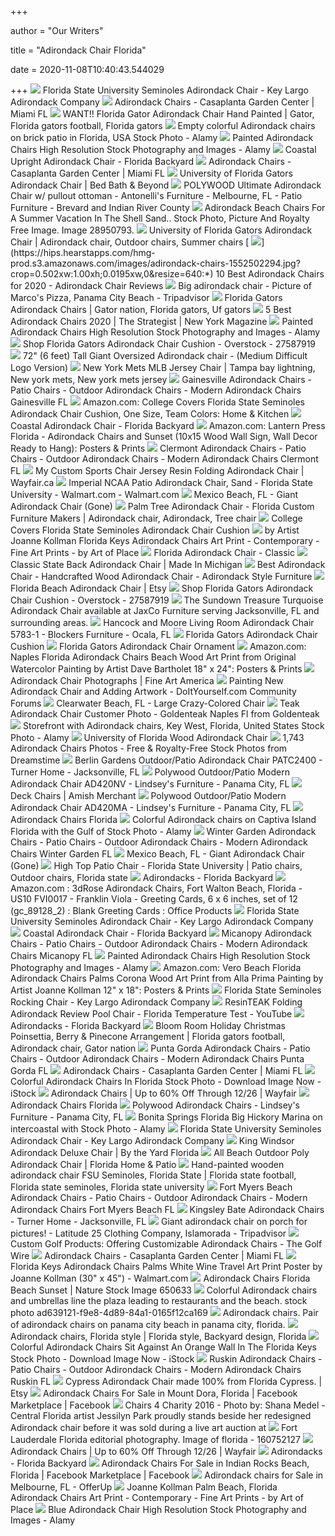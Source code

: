 +++
        
author = "Our Writers"
        
title = "Adirondack Chair Florida"
        
date = 2020-11-08T10:40:43.544029
        
+++
[ ![](https://cdn1.bigcommerce.com/n-ou1isn/m0645bk/products/640/images/2088/FSU_AD_Epoxy_Resin_Logo__78362.1447469868.1280.1280.jpg?c=2)](https://cdn1.bigcommerce.com/n-ou1isn/m0645bk/products/640/images/2088/FSU_AD_Epoxy_Resin_Logo__78362.1447469868.1280.1280.jpg?c=2) Florida State University Seminoles Adirondack Chair - Key Largo Adirondack  Company
[ ![](http://www.casaplantamiami.com/wp-content/uploads/2017/07/Giant-Adirondack-Chair.jpg)](http://www.casaplantamiami.com/wp-content/uploads/2017/07/Giant-Adirondack-Chair.jpg) Adirondack Chairs - Casaplanta Garden Center | Miami FL
[ ![](https://i.pinimg.com/originals/88/db/14/88db148ed015d3094fe5d9999c845101.jpg)](https://i.pinimg.com/originals/88/db/14/88db148ed015d3094fe5d9999c845101.jpg) WANT!! Florida Gator Adirondack Chair Hand Painted | Gator, Florida gators  football, Florida gators
[ ![](https://c8.alamy.com/comp/PJ3GP3/empty-colorful-adirondack-chairs-on-brick-patio-in-florida-usa-PJ3GP3.jpg)](https://c8.alamy.com/comp/PJ3GP3/empty-colorful-adirondack-chairs-on-brick-patio-in-florida-usa-PJ3GP3.jpg) Empty colorful Adirondack chairs on brick patio in Florida, USA Stock Photo  - Alamy
[ ![](https://c8.alamy.com/comp/TDPYNE/florida-sanibel-island-the-island-cow-restaurant-restaurants-food-dine-dining-eating-out-casual-cafe-cafes-bistro-bistros-patio-outside-exterior-TDPYNE.jpg)](https://c8.alamy.com/comp/TDPYNE/florida-sanibel-island-the-island-cow-restaurant-restaurants-food-dine-dining-eating-out-casual-cafe-cafes-bistro-bistros-patio-outside-exterior-TDPYNE.jpg) Painted Adirondack Chairs High Resolution Stock Photography and Images -  Alamy
[ ![](https://flbackyard.com/wp-content/uploads/2019/11/Coastal-Upright-Adirondack_weatherwood-2-e1574787884832.png)](https://flbackyard.com/wp-content/uploads/2019/11/Coastal-Upright-Adirondack_weatherwood-2-e1574787884832.png) Coastal Upright Adirondack Chair - Florida Backyard
[ ![](http://www.casaplantamiami.com/wp-content/uploads/2017/07/Adirondack-Chairs-Miami.jpg)](http://www.casaplantamiami.com/wp-content/uploads/2017/07/Adirondack-Chairs-Miami.jpg) Adirondack Chairs - Casaplanta Garden Center | Miami FL
[ ![](https://b3h2.scene7.com/is/image/BedBathandBeyond/121271161516267p?$690$&wid=690&hei=690)](https://b3h2.scene7.com/is/image/BedBathandBeyond/121271161516267p?$690$&wid=690&hei=690) University of Florida Gators Adirondack Chair | Bed Bath & Beyond
[ ![](https://www.antonellisfurniture.com/wp-content/uploads/2017/09/HNA15AR-LI-1.jpg)](https://www.antonellisfurniture.com/wp-content/uploads/2017/09/HNA15AR-LI-1.jpg) POLYWOOD Ultimate Adirondack Chair w/ pullout ottoman - Antonelli's  Furniture - Melbourne, FL - Patio Furniture - Brevard and Indian River  County
[ ![](https://previews.123rf.com/images/cmcderm1/cmcderm11406/cmcderm1140600027/28950793-adirondack-beach-chairs-for-a-summer-vacation-in-the-shell-sand-on-captiva-sanibel-island-florida.jpg)](https://previews.123rf.com/images/cmcderm1/cmcderm11406/cmcderm1140600027/28950793-adirondack-beach-chairs-for-a-summer-vacation-in-the-shell-sand-on-captiva-sanibel-island-florida.jpg) Adirondack Beach Chairs For A Summer Vacation In The Shell Sand.. Stock  Photo, Picture And Royalty Free Image. Image 28950793.
[ ![](https://i.pinimg.com/originals/5d/94/2d/5d942d2134b6782fdc9eec32db6542a0.jpg)](https://i.pinimg.com/originals/5d/94/2d/5d942d2134b6782fdc9eec32db6542a0.jpg) University of Florida Gators Adirondack Chair | Adirondack chair, Outdoor  chairs, Summer chairs
[ ![](https://hips.hearstapps.com/hmg-prod.s3.amazonaws.com/images/adirondack-chairs-1552502294.jpg?crop=0.502xw:1.00xh;0.0195xw,0&resize=640:*)](https://hips.hearstapps.com/hmg-prod.s3.amazonaws.com/images/adirondack-chairs-1552502294.jpg?crop=0.502xw:1.00xh;0.0195xw,0&resize=640:*) 10 Best Adirondack Chairs for 2020 - Adirondack Chair Reviews
[ ![](https://media-cdn.tripadvisor.com/media/photo-s/06/b5/0b/b0/big-adirondack-chair.jpg)](https://media-cdn.tripadvisor.com/media/photo-s/06/b5/0b/b0/big-adirondack-chair.jpg) Big adirondack chair - Picture of Marco's Pizza, Panama City Beach -  Tripadvisor
[ ![](https://i.pinimg.com/originals/7a/ca/e3/7acae381853b3b778d80070f805f0f45.jpg)](https://i.pinimg.com/originals/7a/ca/e3/7acae381853b3b778d80070f805f0f45.jpg) Florida Gators Adirondack Chairs | Gator nation, Florida gators, Uf gators
[ ![](https://pyxis.nymag.com/v1/imgs/da9/d9a/a8dd4b838841619cec56a8a0a6bad239e8.2x.rsquare.w600.jpg)](https://pyxis.nymag.com/v1/imgs/da9/d9a/a8dd4b838841619cec56a8a0a6bad239e8.2x.rsquare.w600.jpg) 5 Best Adirondack Chairs 2020 | The Strategist | New York Magazine
[ ![](https://c8.alamy.com/comp/C2FH14/turtle-motif-adirondack-chairs-on-sale-at-the-spring-arts-festival-C2FH14.jpg)](https://c8.alamy.com/comp/C2FH14/turtle-motif-adirondack-chairs-on-sale-at-the-spring-arts-festival-C2FH14.jpg) Painted Adirondack Chairs High Resolution Stock Photography and Images -  Alamy
[ ![](https://ak1.ostkcdn.com/images/products/27587919/Florida-Gators-Adirondack-Chair-Cushion-N-A-b960d3d0-6e27-442b-b51f-578b74e67413_600.jpg?impolicy=medium)](https://ak1.ostkcdn.com/images/products/27587919/Florida-Gators-Adirondack-Chair-Cushion-N-A-b960d3d0-6e27-442b-b51f-578b74e67413_600.jpg?impolicy=medium) Shop Florida Gators Adirondack Chair Cushion - Overstock - 27587919
[ ![](https://www.coloradoskichairs.com/wp-content/uploads/2018/04/IMG_3444-e1524859095453.jpg)](https://www.coloradoskichairs.com/wp-content/uploads/2018/04/IMG_3444-e1524859095453.jpg) 72" (6 feet) Tall Giant Oversized Adirondack chair - (Medium Difficult Logo  Version)
[ ![](https://i.pinimg.com/originals/e1/ce/ac/e1ceacc467964f19871acd0f65eca36f.png)](https://i.pinimg.com/originals/e1/ce/ac/e1ceacc467964f19871acd0f65eca36f.png) New York Mets MLB Jersey Chair | Tampa bay lightning, New york mets, New  york mets jersey
[ ![](https://s3.us-west-2.amazonaws.com/robinson-adirondack-chairs-77/images/Adirondack-Chairs-Not-Wood.jpg)](https://s3.us-west-2.amazonaws.com/robinson-adirondack-chairs-77/images/Adirondack-Chairs-Not-Wood.jpg) Gainesville Adirondack Chairs - Patio Chairs - Outdoor Adirondack Chairs -  Modern Adirondack Chairs Gainesville FL
[ ![](https://images-na.ssl-images-amazon.com/images/I/81NwHLHQQfL._AC_SL1500_.jpg)](https://images-na.ssl-images-amazon.com/images/I/81NwHLHQQfL._AC_SL1500_.jpg) Amazon.com: College Covers Florida State Seminoles Adirondack Chair  Cushion, One Size, Team Colors: Home & Kitchen
[ ![](https://flbackyard.com/wp-content/uploads/2019/11/Coastal-Adirondack.jpg)](https://flbackyard.com/wp-content/uploads/2019/11/Coastal-Adirondack.jpg) Coastal Adirondack Chair - Florida Backyard
[ ![](https://images-na.ssl-images-amazon.com/images/I/910Apk5kKzL._AC_SL1500_.jpg)](https://images-na.ssl-images-amazon.com/images/I/910Apk5kKzL._AC_SL1500_.jpg) Amazon.com: Lantern Press Florida - Adirondack Chairs and Sunset (10x15  Wood Wall Sign, Wall Decor Ready to Hang): Posters & Prints
[ ![](https://s3.us-east-2.amazonaws.com/summers-adirondack-chairs-40/images/Adirondack-Chair-Votive-Holder.jpg)](https://s3.us-east-2.amazonaws.com/summers-adirondack-chairs-40/images/Adirondack-Chair-Votive-Holder.jpg) Clermont Adirondack Chairs - Patio Chairs - Outdoor Adirondack Chairs -  Modern Adirondack Chairs Clermont FL
[ ![](https://secure.img1-fg.wfcdn.com/im/28009615/compr-r85/8818/88187005/jersey-resin-folding-adirondack-chair.jpg)](https://secure.img1-fg.wfcdn.com/im/28009615/compr-r85/8818/88187005/jersey-resin-folding-adirondack-chair.jpg) My Custom Sports Chair Jersey Resin Folding Adirondack Chair | Wayfair.ca
[ ![](https://i5.walmartimages.com/asr/193e534f-4dfc-4f52-9262-692452f5d898_1.c16608d49a71579e02aedc88d722d339.jpeg?odnWidth=612&odnHeight=612&odnBg=ffffff)](https://i5.walmartimages.com/asr/193e534f-4dfc-4f52-9262-692452f5d898_1.c16608d49a71579e02aedc88d722d339.jpeg?odnWidth=612&odnHeight=612&odnBg=ffffff) Imperial NCAA Patio Adirondack Chair, Sand - Florida State University -  Walmart.com - Walmart.com
[ ![](https://www.roadsideamerica.com/attract/images/fl/FLMEXchair_hardin.jpg)](https://www.roadsideamerica.com/attract/images/fl/FLMEXchair_hardin.jpg) Mexico Beach, FL - Giant Adirondack Chair (Gone)
[ ![](https://i.pinimg.com/originals/ef/b0/3e/efb03ec44049307e664af0b8a78d3896.jpg)](https://i.pinimg.com/originals/ef/b0/3e/efb03ec44049307e664af0b8a78d3896.jpg) Palm Tree Adirondack Chair - Florida Custom Furniture Makers | Adirondack  chair, Adirondack, Tree chair
[ ![](https://media.kohlsimg.com/is/image/kohls/3326638?wid=600&hei=600&op_sharpen=1)](https://media.kohlsimg.com/is/image/kohls/3326638?wid=600&hei=600&op_sharpen=1) College Covers Florida State Seminoles Adirondack Chair Cushion
[ ![](https://st.hzcdn.com/simgs/def181090b9d737f_4-4442/home-design.jpg)](https://st.hzcdn.com/simgs/def181090b9d737f_4-4442/home-design.jpg) by Artist Joanne Kollman Florida Keys Adirondack Chairs Art Print -  Contemporary - Fine Art Prints - by Art of Place
[ ![](https://isteam.wsimg.com/ip/11df7843-06fd-4b7c-a414-7c353066c588/ols/66_original/:/rs=w:600,h:600)](https://isteam.wsimg.com/ip/11df7843-06fd-4b7c-a414-7c353066c588/ols/66_original/:/rs=w:600,h:600) Florida Adirondack Chair - Classic
[ ![](https://i0.wp.com/madeinmichigan.com/wp-content/uploads/2018/01/wisconsin-adirondack-chair-1.jpg?fit=627%2C627&ssl=1)](https://i0.wp.com/madeinmichigan.com/wp-content/uploads/2018/01/wisconsin-adirondack-chair-1.jpg?fit=627%2C627&ssl=1) Classic State Back Adirondack Chair | Made In Michigan
[ ![](https://www.thebestadirondackchair.com/media/catalog/product/cache/89f310f51d2671a6f64a1fc0e2b95d1d/c/l/classic_adirondack_chair.jpg)](https://www.thebestadirondackchair.com/media/catalog/product/cache/89f310f51d2671a6f64a1fc0e2b95d1d/c/l/classic_adirondack_chair.jpg) Best Adirondack Chair - Handcrafted Wood Adirondack Chair - Adirondack  Style Furniture
[ ![](https://i.etsystatic.com/13553289/r/il/edd710/1796835569/il_570xN.1796835569_jqjz.jpg)](https://i.etsystatic.com/13553289/r/il/edd710/1796835569/il_570xN.1796835569_jqjz.jpg) Florida Beach Adirondack Chair | Etsy
[ ![](https://ak1.ostkcdn.com/images/products/27587919/Florida-Gators-Adirondack-Chair-Cushion-N-A-f48257ce-f4be-4fe9-8b17-2451048a88b3_600.jpg?impolicy=medium)](https://ak1.ostkcdn.com/images/products/27587919/Florida-Gators-Adirondack-Chair-Cushion-N-A-f48257ce-f4be-4fe9-8b17-2451048a88b3_600.jpg?impolicy=medium) Shop Florida Gators Adirondack Chair Cushion - Overstock - 27587919
[ ![](https://cdn11.bigcommerce.com/s-xxipb35mkl/images/stencil/1280x1280/products/15068/48565/jpg__44374.1561443012.jpg?c=2)](https://cdn11.bigcommerce.com/s-xxipb35mkl/images/stencil/1280x1280/products/15068/48565/jpg__44374.1561443012.jpg?c=2) The Sundown Treasure Turquoise Adirondack Chair available at JaxCo Furniture  serving Jacksonville, FL and surrounding areas.
[ ![](https://images2.imgix.net/p4dbimg/965/images/5783-1-adirondack-oc1-pr.jpg?trim=color&trimcolor=FFFFFF&trimtol=5&w=1024&h=768&fm=pjpg&auto=format)](https://images2.imgix.net/p4dbimg/965/images/5783-1-adirondack-oc1-pr.jpg?trim=color&trimcolor=FFFFFF&trimtol=5&w=1024&h=768&fm=pjpg&auto=format) Hancock and Moore Living Room Adirondack Chair 5783-1 - Blockers Furniture  - Ocala, FL
[ ![](https://media.kohlsimg.com/is/image/kohls/2146136?wid=1000&hei=1000&op_sharpen=1)](https://media.kohlsimg.com/is/image/kohls/2146136?wid=1000&hei=1000&op_sharpen=1) Florida Gators Adirondack Chair Cushion
[ ![](https://fanatics.frgimages.com/FFImage/thumb.aspx?i=/productimages/_3424000/ff_3424219-2595c18c5d5baac4067b_full.jpg&w=900)](https://fanatics.frgimages.com/FFImage/thumb.aspx?i=/productimages/_3424000/ff_3424219-2595c18c5d5baac4067b_full.jpg&w=900) Florida Gators Adirondack Chair Ornament
[ ![](https://images-na.ssl-images-amazon.com/images/I/91dAZZwetcL._AC_SX522_.jpg)](https://images-na.ssl-images-amazon.com/images/I/91dAZZwetcL._AC_SX522_.jpg) Amazon.com: Naples Florida Adirondack Chairs Beach Wood Art Print from  Original Watercolor Painting by Artist Dave Bartholet 18" x 24": Posters &  Prints
[ ![](https://render.fineartamerica.com/images/rendered/search/print/8/5.5/break/images/artworkimages/medium/1/4-florida-sanibel-island-summer-vacation-beach-elite-image-photography-by-chad-mcdermott.jpg)](https://render.fineartamerica.com/images/rendered/search/print/8/5.5/break/images/artworkimages/medium/1/4-florida-sanibel-island-summer-vacation-beach-elite-image-photography-by-chad-mcdermott.jpg) Adirondack Chair Photographs | Fine Art America
[ ![](http://ecx.images-amazon.com/images/I/51ObsiBc1hL.jpg)](http://ecx.images-amazon.com/images/I/51ObsiBc1hL.jpg) Painting New Adirondack Chair and Adding Artwork - DoItYourself.com  Community Forums
[ ![](https://www.roadsideamerica.com/attract/images/fl/FLCLEchair_rondinelli.jpg)](https://www.roadsideamerica.com/attract/images/fl/FLCLEchair_rondinelli.jpg) Clearwater Beach, FL - Large Crazy-Colored Chair
[ ![](https://www.goldenteak.com/pub/media/catalog/product/cache/b464245c03820941fdc3e87870069a15/l/d/ld-1200-adirondacks-naples-fl-gtwm.jpg)](https://www.goldenteak.com/pub/media/catalog/product/cache/b464245c03820941fdc3e87870069a15/l/d/ld-1200-adirondacks-naples-fl-gtwm.jpg) Teak Adirondack Chair Customer Photo - Goldenteak Naples Fl from Goldenteak
[ ![](https://c8.alamy.com/comp/CFD7EJ/storefront-with-adirondack-chairs-key-west-florida-united-states-of-CFD7EJ.jpg)](https://c8.alamy.com/comp/CFD7EJ/storefront-with-adirondack-chairs-key-west-florida-united-states-of-CFD7EJ.jpg) Storefront with Adirondack chairs, Key West, Florida, United States Stock  Photo - Alamy
[ ![](https://cdn.imperialusa.com/media/catalog/product/cache/1/image/370x/9df78eab33525d08d6e5fb8d27136e95/7/1/711-7003_florida_1.jpg)](https://cdn.imperialusa.com/media/catalog/product/cache/1/image/370x/9df78eab33525d08d6e5fb8d27136e95/7/1/711-7003_florida_1.jpg) University of Florida Wood Adirondack Chair
[ ![](https://thumbs.dreamstime.com/z/adirondack-beach-chairs-sun-front-holiday-vacation-travel-house-40950605.jpg)](https://thumbs.dreamstime.com/z/adirondack-beach-chairs-sun-front-holiday-vacation-travel-house-40950605.jpg) 1,743 Adirondack Chairs Photos - Free & Royalty-Free Stock Photos from  Dreamstime
[ ![](https://images2.imgix.net/p4dbimg/p20030/images/patc2400.jpg?fit=fill&trim=color&trimcolor=FFFFFF&trimtol=5&bg=FFFFFF&w=768&h=576&fm=pjpg&auto=format)](https://images2.imgix.net/p4dbimg/p20030/images/patc2400.jpg?fit=fill&trim=color&trimcolor=FFFFFF&trimtol=5&bg=FFFFFF&w=768&h=576&fm=pjpg&auto=format) Berlin Gardens Outdoor/Patio Adirondack Chair PATC2400 - Turner Home -  Jacksonville, FL
[ ![](https://images2.imgix.net/p4dbimg/1059/images/lbhivwftex5lpta0jndn.jpg?fit=fill&trim=color&trimcolor=FFFFFF&trimtol=5&bg=FFFFFF&w=768&h=576&fm=pjpg&auto=format)](https://images2.imgix.net/p4dbimg/1059/images/lbhivwftex5lpta0jndn.jpg?fit=fill&trim=color&trimcolor=FFFFFF&trimtol=5&bg=FFFFFF&w=768&h=576&fm=pjpg&auto=format) Polywood Outdoor/Patio Modern Adirondack Chair AD420NV - Lindsey's Furniture  - Panama City, FL
[ ![](https://amish-merchant.com/wp-content/gallery/deck-chairs/deluxe-adirondack-chair-yellow.jpg)](https://amish-merchant.com/wp-content/gallery/deck-chairs/deluxe-adirondack-chair-yellow.jpg) Deck Chairs | Amish Merchant
[ ![](https://images2.imgix.net/p4dbimg/1059/images/pjj0xmomtha2ejb8wme6.jpg?trim=color&trimcolor=FFFFFF&trimtol=5&w=1024&h=768&fm=pjpg&auto=format)](https://images2.imgix.net/p4dbimg/1059/images/pjj0xmomtha2ejb8wme6.jpg?trim=color&trimcolor=FFFFFF&trimtol=5&w=1024&h=768&fm=pjpg&auto=format) Polywood Outdoor/Patio Modern Adirondack Chair AD420MA - Lindsey's Furniture  - Panama City, FL
[ ![](https://www.thebestadirondackchair.com/media/wysiwyg/country_pages/oklahoma_chair1.jpg)](https://www.thebestadirondackchair.com/media/wysiwyg/country_pages/oklahoma_chair1.jpg) Adirondack Chairs Florida
[ ![](https://c8.alamy.com/comp/B080M2/colorful-adirondack-chairs-on-captiva-island-florida-with-the-gulf-B080M2.jpg)](https://c8.alamy.com/comp/B080M2/colorful-adirondack-chairs-on-captiva-island-florida-with-the-gulf-B080M2.jpg) Colorful Adirondack chairs on Captiva Island Florida with the Gulf of Stock  Photo - Alamy
[ ![](https://s3.us-east-2.amazonaws.com/summers-adirondack-chairs-40/images/Adirondack-Chairs-Home-Depot.jpg)](https://s3.us-east-2.amazonaws.com/summers-adirondack-chairs-40/images/Adirondack-Chairs-Home-Depot.jpg) Winter Garden Adirondack Chairs - Patio Chairs - Outdoor Adirondack Chairs  - Modern Adirondack Chairs Winter Garden FL
[ ![](https://www.roadsideamerica.com/attract/images/fl/FLMEXchair_loper.jpg)](https://www.roadsideamerica.com/attract/images/fl/FLMEXchair_loper.jpg) Mexico Beach, FL - Giant Adirondack Chair (Gone)
[ ![](https://i.pinimg.com/originals/bf/d2/e8/bfd2e8cc4db4a4404c373851dadc9dd1.jpg)](https://i.pinimg.com/originals/bf/d2/e8/bfd2e8cc4db4a4404c373851dadc9dd1.jpg) High Top Patio Chair - Florida State University | Patio chairs, Outdoor  chairs, Florida state
[ ![](https://flbackyard.com/wp-content/uploads/2019/11/Adirondacks-7.jpg)](https://flbackyard.com/wp-content/uploads/2019/11/Adirondacks-7.jpg) Adirondacks - Florida Backyard
[ ![](https://images-na.ssl-images-amazon.com/images/I/81Ay7vjlZjL._AC_SL1500_.jpg)](https://images-na.ssl-images-amazon.com/images/I/81Ay7vjlZjL._AC_SL1500_.jpg) Amazon.com : 3dRose Adirondack Chairs, Fort Walton Beach, Florida - US10  FVI0017 - Franklin Viola - Greeting Cards, 6 x 6 inches, set of 12  (gc_89128_2) : Blank Greeting Cards : Office Products
[ ![](https://cdn1.bigcommerce.com/n-ou1isn/m0645bk/products/640/images/1891/HM0M1726__35371.1424357310.1280.1280.jpg?c=2)](https://cdn1.bigcommerce.com/n-ou1isn/m0645bk/products/640/images/1891/HM0M1726__35371.1424357310.1280.1280.jpg?c=2) Florida State University Seminoles Adirondack Chair - Key Largo Adirondack  Company
[ ![](http://flbackyardstores.com/wp-content/uploads/2019/04/101-1.jpg)](http://flbackyardstores.com/wp-content/uploads/2019/04/101-1.jpg) Coastal Adirondack Chair - Florida Backyard
[ ![](https://s3.us-east-2.amazonaws.com/summers-adirondack-chairs-40/images/Adirondack-Chairs-Foldable.jpg)](https://s3.us-east-2.amazonaws.com/summers-adirondack-chairs-40/images/Adirondack-Chairs-Foldable.jpg) Micanopy Adirondack Chairs - Patio Chairs - Outdoor Adirondack Chairs -  Modern Adirondack Chairs Micanopy FL
[ ![](https://c8.alamy.com/comp/P2DK6N/florida-fl-south-upper-florida-keys-key-largo-snappers-oceanfront-restaurant-bar-seafood-restaurant-restaurants-food-dine-dining-eating-out-ca-P2DK6N.jpg)](https://c8.alamy.com/comp/P2DK6N/florida-fl-south-upper-florida-keys-key-largo-snappers-oceanfront-restaurant-bar-seafood-restaurant-restaurants-food-dine-dining-eating-out-ca-P2DK6N.jpg) Painted Adirondack Chairs High Resolution Stock Photography and Images -  Alamy
[ ![](https://images-na.ssl-images-amazon.com/images/I/81jRRDb9j6L._AC_SY741_.jpg)](https://images-na.ssl-images-amazon.com/images/I/81jRRDb9j6L._AC_SY741_.jpg) Amazon.com: Vero Beach Florida Adirondack Chairs Palms Corona Wood Art  Print from Alla Prima Painting by Artist Joanne Kollman 12" x 18": Posters  & Prints
[ ![](https://cdn1.bigcommerce.com/n-ou1isn/m0645bk/products/657/images/2090/FSU_Rocker_Epoxy_Resin_Logo__98727.1447470008.1280.1280.jpg?c=2)](https://cdn1.bigcommerce.com/n-ou1isn/m0645bk/products/657/images/2090/FSU_Rocker_Epoxy_Resin_Logo__98727.1447470008.1280.1280.jpg?c=2) Florida State Seminoles Rocking Chair - Key Largo Adirondack Company
[ ![](https://i.ytimg.com/vi/1-IIoG_ZhpY/maxresdefault.jpg)](https://i.ytimg.com/vi/1-IIoG_ZhpY/maxresdefault.jpg) ResinTEAK Folding Adirondack Review Pool Chair - Florida Temperature Test -  YouTube
[ ![](https://flbackyard.com/wp-content/uploads/2019/11/Kidz-Adirondack_weatherwood-2-e1574787958669-600x600.png)](https://flbackyard.com/wp-content/uploads/2019/11/Kidz-Adirondack_weatherwood-2-e1574787958669-600x600.png) Adirondacks - Florida Backyard
[ ![](https://i.pinimg.com/originals/97/9e/82/979e82e0dd525ba5551b49c31787dfa1.jpg)](https://i.pinimg.com/originals/97/9e/82/979e82e0dd525ba5551b49c31787dfa1.jpg) Bloom Room Holiday Christmas Poinsettia, Berry & Pinecone Arrangement |  Florida gators football, Adirondack chair, Gator nation
[ ![](https://s3.us-east-2.amazonaws.com/summers-adirondack-chairs-40/images/Best-Adirondack-Chairs.jpg)](https://s3.us-east-2.amazonaws.com/summers-adirondack-chairs-40/images/Best-Adirondack-Chairs.jpg) Punta Gorda Adirondack Chairs - Patio Chairs - Outdoor Adirondack Chairs -  Modern Adirondack Chairs Punta Gorda FL
[ ![](http://www.casaplantamiami.com/wp-content/uploads/2017/07/ADK-Chairs-Miami.jpg)](http://www.casaplantamiami.com/wp-content/uploads/2017/07/ADK-Chairs-Miami.jpg) Adirondack Chairs - Casaplanta Garden Center | Miami FL
[ ![](https://media.istockphoto.com/photos/colorful-adirondack-chairs-in-florida-picture-id178403512)](https://media.istockphoto.com/photos/colorful-adirondack-chairs-in-florida-picture-id178403512) Colorful Adirondack Chairs In Florida Stock Photo - Download Image Now -  iStock
[ ![](https://secure.img1-fg.wfcdn.com/im/96161165/compr-r85/5902/59021411/default.jpg)](https://secure.img1-fg.wfcdn.com/im/96161165/compr-r85/5902/59021411/default.jpg) Adirondack Chairs | Up to 60% Off Through 12/26 | Wayfair
[ ![](https://www.thebestadirondackchair.com/media/wysiwyg/country_pages/oregon_chair1.jpeg)](https://www.thebestadirondackchair.com/media/wysiwyg/country_pages/oregon_chair1.jpeg) Adirondack Chairs Florida
[ ![](https://images2.imgix.net/p4dbimg/1059/images/copsd8grjl2uwffcanmn.jpg?fit=fill&trim=color&trimcolor=FFFFFF&trimtol=5&bg=FFFFFF&w=384&h=288&fm=pjpg&auto=format)](https://images2.imgix.net/p4dbimg/1059/images/copsd8grjl2uwffcanmn.jpg?fit=fill&trim=color&trimcolor=FFFFFF&trimtol=5&bg=FFFFFF&w=384&h=288&fm=pjpg&auto=format) Polywood Adirondack Chairs - Lindsey's Furniture - Panama City, FL
[ ![](https://c8.alamy.com/comp/G8R1N2/bonita-springs-florida-big-hickory-marina-on-intercoastal-with-colorful-G8R1N2.jpg)](https://c8.alamy.com/comp/G8R1N2/bonita-springs-florida-big-hickory-marina-on-intercoastal-with-colorful-G8R1N2.jpg) Bonita Springs Florida Big Hickory Marina on intercoastal with Stock Photo  - Alamy
[ ![](https://cdn1.bigcommerce.com/n-ou1isn/m0645bk/products/640/images/1892/HM0M1724__66541.1424357313.1280.1280.jpg?c=2)](https://cdn1.bigcommerce.com/n-ou1isn/m0645bk/products/640/images/1892/HM0M1724__66541.1424357313.1280.1280.jpg?c=2) Florida State University Seminoles Adirondack Chair - Key Largo Adirondack  Company
[ ![](https://isteam.wsimg.com/ip/501805fe-af1b-4afc-9cf1-09a57737c673/ols/966_original/:/rs=w:600,h:600)](https://isteam.wsimg.com/ip/501805fe-af1b-4afc-9cf1-09a57737c673/ols/966_original/:/rs=w:600,h:600) King Windsor Adirondack Deluxe Chair | By the Yard Florida
[ ![](https://static.wixstatic.com/media/23b555_9c482f83861d4298ae4ce0f4c031edc7~mv2.jpg/v1/fill/w_1000,h_1000,al_c,q_85/23b555_9c482f83861d4298ae4ce0f4c031edc7~mv2.jpg)](https://static.wixstatic.com/media/23b555_9c482f83861d4298ae4ce0f4c031edc7~mv2.jpg/v1/fill/w_1000,h_1000,al_c,q_85/23b555_9c482f83861d4298ae4ce0f4c031edc7~mv2.jpg) All Beach Outdoor Poly Adirondack Chair | Florida Home & Patio
[ ![](https://i.pinimg.com/originals/a4/8e/1d/a48e1dcbceadd495e4bb233026be903e.jpg)](https://i.pinimg.com/originals/a4/8e/1d/a48e1dcbceadd495e4bb233026be903e.jpg) Hand-painted wooden adirondack chair FSU Seminoles, Florida State | Florida  state football, Florida state seminoles, Florida state university
[ ![](https://s3.us-east-2.amazonaws.com/summers-adirondack-chairs-40/images/Adirondack-Chairs-Trex.jpg)](https://s3.us-east-2.amazonaws.com/summers-adirondack-chairs-40/images/Adirondack-Chairs-Trex.jpg) Fort Myers Beach Adirondack Chairs - Patio Chairs - Outdoor Adirondack  Chairs - Modern Adirondack Chairs Fort Myers Beach FL
[ ![](https://images2.imgix.net/p4dbimg/p20030/images/kb%20ak25.jpg?fit=fill&trim=color&trimcolor=FFFFFF&trimtol=5&bg=FFFFFF&w=384&h=288&fm=pjpg&auto=format)](https://images2.imgix.net/p4dbimg/p20030/images/kb%20ak25.jpg?fit=fill&trim=color&trimcolor=FFFFFF&trimtol=5&bg=FFFFFF&w=384&h=288&fm=pjpg&auto=format) Kingsley Bate Adirondack Chairs - Turner Home - Jacksonville, FL
[ ![](https://media-cdn.tripadvisor.com/media/photo-s/07/35/59/79/giant-adirondack-chair.jpg)](https://media-cdn.tripadvisor.com/media/photo-s/07/35/59/79/giant-adirondack-chair.jpg) Giant adirondack chair on porch for pictures! - Latitude 25 Clothing  Company, Islamorada - Tripadvisor
[ ![](https://thegolfwire.com/wp-content/uploads/2018/06/2160795.png)](https://thegolfwire.com/wp-content/uploads/2018/06/2160795.png) Custom Golf Products: Offering Customizable Adirondack Chairs - The Golf  Wire
[ ![](http://www.casaplantamiami.com/wp-content/uploads/2017/07/ADK-Chairs.jpg)](http://www.casaplantamiami.com/wp-content/uploads/2017/07/ADK-Chairs.jpg) Adirondack Chairs - Casaplanta Garden Center | Miami FL
[ ![](https://i5.walmartimages.com/asr/2d3b3e9e-888a-4d4b-ae62-ba379cb439e6_1.ef58ccbc31ff81741952b5cf039bc692.jpeg)](https://i5.walmartimages.com/asr/2d3b3e9e-888a-4d4b-ae62-ba379cb439e6_1.ef58ccbc31ff81741952b5cf039bc692.jpeg) Florida Keys Adirondack Chairs Palms White Wine Travel Art Print Poster by  Joanne Kollman (30" x 45") - Walmart.com
[ ![](https://image.shutterstock.com/image-photo/adirondack-chairs-florida-beach-sunset-600w-650633.jpg)](https://image.shutterstock.com/image-photo/adirondack-chairs-florida-beach-sunset-600w-650633.jpg) Adirondack Chairs Florida Beach Sunset | Nature Stock Image 650633
[ ![](https://res.cloudinary.com/twenty20/private_images/t_watermark-criss-cross-10/v1541200137000/photosp/ad639121-f9e8-4d89-84a1-0165f12ca169/stock-photo-photography-colorful-townscape-chairs-florida-coastal-town-beach-chairs-florida-living-bright-and-colorful-ad639121-f9e8-4d89-84a1-0165f12ca169.jpg)](https://res.cloudinary.com/twenty20/private_images/t_watermark-criss-cross-10/v1541200137000/photosp/ad639121-f9e8-4d89-84a1-0165f12ca169/stock-photo-photography-colorful-townscape-chairs-florida-coastal-town-beach-chairs-florida-living-bright-and-colorful-ad639121-f9e8-4d89-84a1-0165f12ca169.jpg) Colorful Adirondack chairs and umbrellas line the plaza leading to  restaurants and the beach. stock photo ad639121-f9e8-4d89-84a1-0165f12ca169
[ ![](https://comps.canstockphoto.com/adirondack-chairs-stock-photo_csp25658944.jpg)](https://comps.canstockphoto.com/adirondack-chairs-stock-photo_csp25658944.jpg) Adirondack chairs. Pair of adirondack chairs on panama city beach in panama  city, florida.
[ ![](https://i.pinimg.com/originals/db/c4/b6/dbc4b64ba2a56d87854ee7a21942a8bd.jpg)](https://i.pinimg.com/originals/db/c4/b6/dbc4b64ba2a56d87854ee7a21942a8bd.jpg) Adirondack chairs, Florida style | Florida style, Backyard design, Florida
[ ![](https://media.istockphoto.com/photos/colorful-adirondack-chairs-sit-against-an-orange-wall-in-the-florida-picture-id878040318)](https://media.istockphoto.com/photos/colorful-adirondack-chairs-sit-against-an-orange-wall-in-the-florida-picture-id878040318) Colorful Adirondack Chairs Sit Against An Orange Wall In The Florida Keys  Stock Photo - Download Image Now - iStock
[ ![](https://s3.us-east-2.amazonaws.com/summers-adirondack-chairs-40/images/Adirondack-Chairs-Dollar-General.jpg)](https://s3.us-east-2.amazonaws.com/summers-adirondack-chairs-40/images/Adirondack-Chairs-Dollar-General.jpg) Ruskin Adirondack Chairs - Patio Chairs - Outdoor Adirondack Chairs -  Modern Adirondack Chairs Ruskin FL
[ ![](https://i.etsystatic.com/10895009/r/il/7a78ad/752929539/il_570xN.752929539_130y.jpg)](https://i.etsystatic.com/10895009/r/il/7a78ad/752929539/il_570xN.752929539_130y.jpg) Cypress Adirondack Chair made 100% from Florida Cypress. | Etsy
[ ![](https://lookaside.fbsbx.com/lookaside/crawler/media/?media_id=10216265264254153)](https://lookaside.fbsbx.com/lookaside/crawler/media/?media_id=10216265264254153) Adirondack Chairs For Sale in Mount Dora, Florida | Facebook Marketplace |  Facebook
[ ![](https://www.orangeobserver.com/sites/default/files/styles/sliders_and_planned_story_image_870x580/public/_52.jpg?itok=PlOtKGgY)](https://www.orangeobserver.com/sites/default/files/styles/sliders_and_planned_story_image_870x580/public/_52.jpg?itok=PlOtKGgY) Chairs 4 Charity 2016 - Photo by: Shana Medel - Central Florida artist  Jessilyn Park proudly stands beside her redesigned Adirondack chair before  it was sold during a live art auction at
[ ![](https://thumbs.dreamstime.com/z/fort-lauderdale-florida-large-adirondack-chair-beach-160752127.jpg)](https://thumbs.dreamstime.com/z/fort-lauderdale-florida-large-adirondack-chair-beach-160752127.jpg) Fort Lauderdale Florida editorial photography. Image of florida - 160752127
[ ![](https://secure.img1-fg.wfcdn.com/im/72639077/compr-r85/9576/95760176/default.jpg)](https://secure.img1-fg.wfcdn.com/im/72639077/compr-r85/9576/95760176/default.jpg) Adirondack Chairs | Up to 60% Off Through 12/26 | Wayfair
[ ![](https://flbackyard.com/wp-content/uploads/2019/11/Adirondack-Hot-Spot-4.jpg)](https://flbackyard.com/wp-content/uploads/2019/11/Adirondack-Hot-Spot-4.jpg) Adirondacks - Florida Backyard
[ ![](https://lookaside.fbsbx.com/lookaside/crawler/media/?media_id=10164243759050294)](https://lookaside.fbsbx.com/lookaside/crawler/media/?media_id=10164243759050294) Adirondack Chairs For Sale in Indian Rocks Beach, Florida | Facebook  Marketplace | Facebook
[ ![](https://images.offerup.com/bc05F4WQJ14MKuC6n-cCIfLmFfk=/300x400/1a78/1a78389fdf3f4fa387792f02cde7c810.jpg)](https://images.offerup.com/bc05F4WQJ14MKuC6n-cCIfLmFfk=/300x400/1a78/1a78389fdf3f4fa387792f02cde7c810.jpg) Adirondack chairs for Sale in Melbourne, FL - OfferUp
[ ![](https://st.hzcdn.com/simgs/1cc102540b9d7c65_9-3731/home-design.jpg)](https://st.hzcdn.com/simgs/1cc102540b9d7c65_9-3731/home-design.jpg) Joanne Kollman Palm Beach, Florida Adirondack Chairs Art Print -  Contemporary - Fine Art Prints - by Art of Place
[ ![](https://c8.alamy.com/comp/PGYPW8/a-giant-blue-adirondack-chair-at-sandbridge-in-virginia-beach-PGYPW8.jpg)](https://c8.alamy.com/comp/PGYPW8/a-giant-blue-adirondack-chair-at-sandbridge-in-virginia-beach-PGYPW8.jpg) Blue Adirondack Chair High Resolution Stock Photography and Images - Alamy
